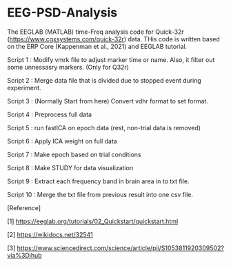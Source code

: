 # EEG-PSD-Analysis

The EEGLAB (MATLAB) time-Freq analysis code for Quick-32r (https://www.cgxsystems.com/quick-32r) data.
THis code is written based on the ERP Core (Kappenman et al., 2021) and EEGLAB tutorial.

Script 1 : Modify vmrk file to adjust marker time or name. Also, it filter out some unnessasry markers. (Only for Q32r)

Script 2 : Merge data file that is divided due to stopped event during experiment.

Script 3 : (Normally Start from here) Convert vdhr format to set format.

Script 4 : Preprocess full data

Script 5 : run fastICA on epoch data (rest, non-trial data is removed)

Script 6 : Apply ICA weight on full data

Script 7 : Make epoch based on trial conditions

Script 8 : Make STUDY for data visualization

Script 9 : Extract each frequency band in brain area in to txt file.

Script 10 : Merge the txt file from previous result into one csv file.



[Reference]

[1] https://eeglab.org/tutorials/02_Quickstart/quickstart.html

[2] https://wikidocs.net/32541

[3] https://www.sciencedirect.com/science/article/pii/S1053811920309502?via%3Dihub

